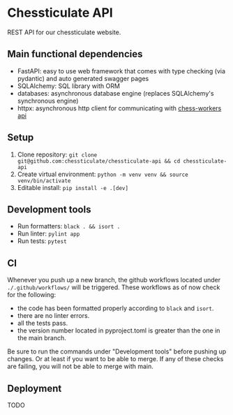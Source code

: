 # Chessticulate API
REST API for our chessticulate website.

## Main functional dependencies
- FastAPI: easy to use web framework that comes with type checking (via pydantic) and auto generated swagger pages
- SQLAlchemy: SQL library with ORM
- databases: asynchronous database engine (replaces SQLAlchemy's synchronous engine)
- httpx: asynchronous http client for communicating with [chess-workers api](https://github.com/Chessticulate/chess-workers)

## Setup
1. Clone repository: `git clone git@github.com:chessticulate/chessticulate-api && cd chessticulate-api`
2. Create virtual environment: `python -m venv venv && source venv/bin/activate`
3. Editable install: `pip install -e .[dev]`

## Development tools
- Run formatters: `black . && isort .`
- Run linter: `pylint app`
- Run tests: `pytest`

## CI
Whenever you push up a new branch, the github workflows located under `./.github/workflows/` will be triggered. These workflows as of now check for the following:
- the code has been formatted properly according to `black` and `isort`.
- there are no linter errors.
- all the tests pass.
- the version number located in pyproject.toml is greater than the one in the main branch.

Be sure to run the commands under "Development tools" before pushing up changes. Or at least if you want to be able to merge. If any of these checks are failing, you will not be able to merge with main.

## Deployment
TODO
